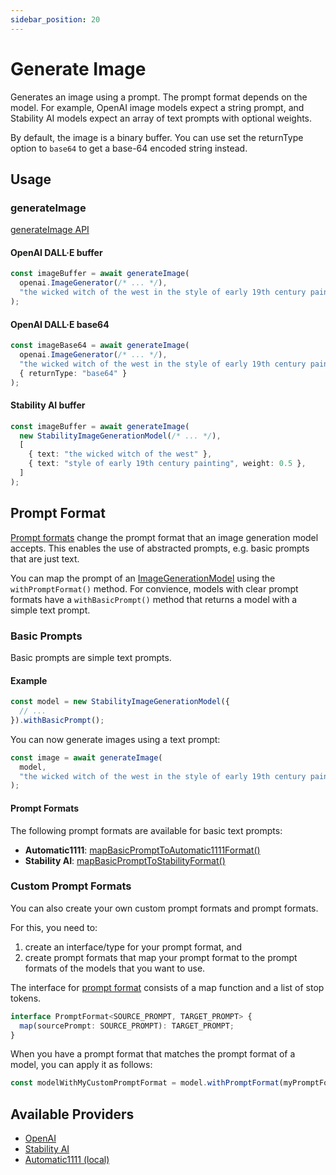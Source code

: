 ```yaml
---
sidebar_position: 20
---
```


# Generate Image

Generates an image using a prompt. The prompt format depends on the model.
For example, OpenAI image models expect a string prompt, and Stability AI models expect an array of text prompts with optional weights.

By default, the image is a binary buffer. You can use set the returnType option to `base64` to get a base-64 encoded string instead.

## Usage

### generateImage

[generateImage API](/api/modules#generateimage)

#### OpenAI DALL·E buffer

```ts
const imageBuffer = await generateImage(
  openai.ImageGenerator(/* ... */),
  "the wicked witch of the west in the style of early 19th century painting"
);
```

#### OpenAI DALL·E base64

```ts
const imageBase64 = await generateImage(
  openai.ImageGenerator(/* ... */),
  "the wicked witch of the west in the style of early 19th century painting",
  { returnType: "base64" }
);
```

#### Stability AI buffer

```ts
const imageBuffer = await generateImage(
  new StabilityImageGenerationModel(/* ... */),
  [
    { text: "the wicked witch of the west" },
    { text: "style of early 19th century painting", weight: 0.5 },
  ]
);
```

## Prompt Format

[Prompt formats](/api/interfaces/PromptFormat) change the prompt format that an image generation model accepts.
This enables the use of abstracted prompts, e.g. basic prompts that are just text.

You can map the prompt of an [ImageGenerationModel](/api/interfaces/ImageGenerationModel) using the `withPromptFormat()` method. For convience, models with clear prompt formats have a `withBasicPrompt()` method that returns a model with a simple text prompt.

### Basic Prompts

Basic prompts are simple text prompts.

#### Example

```ts
const model = new StabilityImageGenerationModel({
  // ...
}).withBasicPrompt();
```

You can now generate images using a text prompt:

```ts
const image = await generateImage(
  model,
  "the wicked witch of the west in the style of early 19th century painting"
);
```

#### Prompt Formats

The following prompt formats are available for basic text prompts:

- **Automatic1111**: [mapBasicPromptToAutomatic1111Format()](/api/modules#mapbasicprompttoautomatic1111format)
- **Stability AI**: [mapBasicPromptToStabilityFormat()](/api/modules#mapbasicprompttostabilityformat)

### Custom Prompt Formats

You can also create your own custom prompt formats and prompt formats.

For this, you need to:

1. create an interface/type for your prompt format, and
2. create prompt formats that map your prompt format to the prompt formats of the models that you want to use.

The interface for [prompt format](/api/interfaces/PromptFormat) consists of a map function
and a list of stop tokens.

```ts
interface PromptFormat<SOURCE_PROMPT, TARGET_PROMPT> {
  map(sourcePrompt: SOURCE_PROMPT): TARGET_PROMPT;
}
```

When you have a prompt format that matches the prompt format of a model, you can apply it as follows:

```ts
const modelWithMyCustomPromptFormat = model.withPromptFormat(myPromptFormat);
```

## Available Providers

- [OpenAI](/integration/model-provider/openai)
- [Stability AI](/integration/model-provider/stability)
- [Automatic1111 (local)](/integration/model-provider/automatic1111)
